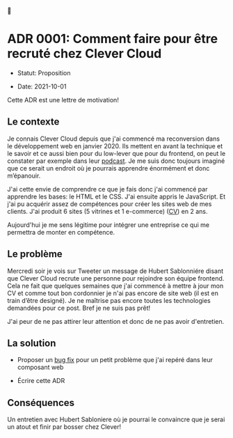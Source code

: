 👋

# ADR 0001: Comment faire pour être recruté chez Clever Cloud

* Statut: Proposition

* Date: 2021-10-01

Cette ADR est une lettre de motivation!

## Le contexte

Je connais Clever Cloud depuis que j'ai commencé ma reconversion dans le développement web en janvier 2020. Ils mettent en avant la technique et le savoir et ce aussi bien pour du low-lever que pour du frontend, on peut le constater par exemple dans leur [podcast](https://clever-cloud.com/fr/podcast/). Je me suis donc toujours imaginé que ce serait un endroit où je pourrais apprendre énormément et donc m’épanouir.

J'ai cette envie de comprendre ce que je fais donc j'ai commencé par apprendre les bases: le HTML et le CSS. J'ai ensuite appris le JavaScript. Et j'ai pu acquérir assez de compétences pour créer les sites web de mes clients. J'ai produit 6 sites (5 vitrines et 1 e-commerce) ([CV](https://github.com/AntoineMialot/CleverCloudApplication/blob/main/CV%20-%20A%20Mialot.pdf)) en 2 ans.

Aujourd'hui je me sens légitime pour intégrer une entreprise ce qui me permettra de monter en compétence.

## Le problème

Mercredi soir je vois sur Tweeter un message de Hubert Sablonniére disant que Clever Cloud recrute une personne pour rejoindre son équipe frontend. Cela ne fait que quelques semaines que j'ai commencé à mettre à jour mon CV et comme tout bon cordonnier je n'ai pas encore de site web (il est en train d’être designé). Je ne maîtrise pas encore toutes les technologies demandées pour ce post. Bref je ne suis pas prêt!

J'ai peur de ne pas attirer leur attention et donc de ne pas avoir d'entretien.

## La solution

- Proposer un [bug fix](https://github.com/CleverCloud/clever-components/issues/321) pour un petit problème que j'ai repéré dans leur composant web

- Écrire cette ADR

## Conséquences

Un entretien avec Hubert Sabloniere où je pourrai le convaincre que je serai un atout et finir par bosser chez Clever!
